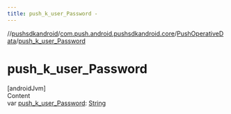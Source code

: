 ```yaml
---
title: push_k_user_Password -
---
```

//[pushsdkandroid](../../index.md)/[com.push.android.pushsdkandroid.core](../index.md)/[PushOperativeData](index.md)/[push_k_user_Password](push_k_user_-password.md)



# push_k_user_Password  
[androidJvm]  
Content  
var [push_k_user_Password](push_k_user_-password.md): [String](https://kotlinlang.org/api/latest/jvm/stdlib/kotlin/-string/index.html)  



